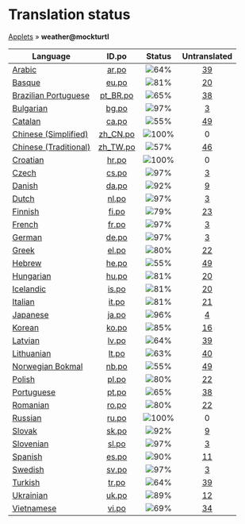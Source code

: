 # Translation status
[Applets](../../README.md) &#187; **weather@mockturtl**

Language | ID.po | Status | Untranslated
---------|:--:|:------:|:-----------:
[Arabic](../../language-status/ar.md) | [ar.po](po/ar.po) | ![64%](http://progressed.io/bar/64) | [39](untranslated-po/ar.md)
[Basque](../../language-status/eu.md) | [eu.po](po/eu.po) | ![81%](http://progressed.io/bar/81) | [20](untranslated-po/eu.md)
[Brazilian Portuguese](../../language-status/pt_BR.md) | [pt_BR.po](po/pt_BR.po) | ![65%](http://progressed.io/bar/65) | [38](untranslated-po/pt_BR.md)
[Bulgarian](../../language-status/bg.md) | [bg.po](po/bg.po) | ![97%](http://progressed.io/bar/97) | [3](untranslated-po/bg.md)
[Catalan](../../language-status/ca.md) | [ca.po](po/ca.po) | ![55%](http://progressed.io/bar/55) | [49](untranslated-po/ca.md)
[Chinese (Simplified)](../../language-status/zh_CN.md) | [zh_CN.po](po/zh_CN.po) | ![100%](http://progressed.io/bar/100) | 0
[Chinese (Traditional)](../../language-status/zh_TW.md) | [zh_TW.po](po/zh_TW.po) | ![57%](http://progressed.io/bar/57) | [46](untranslated-po/zh_TW.md)
[Croatian](../../language-status/hr.md) | [hr.po](po/hr.po) | ![100%](http://progressed.io/bar/100) | 0
[Czech](../../language-status/cs.md) | [cs.po](po/cs.po) | ![97%](http://progressed.io/bar/97) | [3](untranslated-po/cs.md)
[Danish](../../language-status/da.md) | [da.po](po/da.po) | ![92%](http://progressed.io/bar/92) | [9](untranslated-po/da.md)
[Dutch](../../language-status/nl.md) | [nl.po](po/nl.po) | ![97%](http://progressed.io/bar/97) | [3](untranslated-po/nl.md)
[Finnish](../../language-status/fi.md) | [fi.po](po/fi.po) | ![79%](http://progressed.io/bar/79) | [23](untranslated-po/fi.md)
[French](../../language-status/fr.md) | [fr.po](po/fr.po) | ![97%](http://progressed.io/bar/97) | [3](untranslated-po/fr.md)
[German](../../language-status/de.md) | [de.po](po/de.po) | ![97%](http://progressed.io/bar/97) | [3](untranslated-po/de.md)
[Greek](../../language-status/el.md) | [el.po](po/el.po) | ![80%](http://progressed.io/bar/80) | [22](untranslated-po/el.md)
[Hebrew](../../language-status/he.md) | [he.po](po/he.po) | ![55%](http://progressed.io/bar/55) | [49](untranslated-po/he.md)
[Hungarian](../../language-status/hu.md) | [hu.po](po/hu.po) | ![81%](http://progressed.io/bar/81) | [20](untranslated-po/hu.md)
[Icelandic](../../language-status/is.md) | [is.po](po/is.po) | ![81%](http://progressed.io/bar/81) | [20](untranslated-po/is.md)
[Italian](../../language-status/it.md) | [it.po](po/it.po) | ![81%](http://progressed.io/bar/81) | [21](untranslated-po/it.md)
[Japanese](../../language-status/ja.md) | [ja.po](po/ja.po) | ![96%](http://progressed.io/bar/96) | [4](untranslated-po/ja.md)
[Korean](../../language-status/ko.md) | [ko.po](po/ko.po) | ![85%](http://progressed.io/bar/85) | [16](untranslated-po/ko.md)
[Latvian](../../language-status/lv.md) | [lv.po](po/lv.po) | ![64%](http://progressed.io/bar/64) | [39](untranslated-po/lv.md)
[Lithuanian](../../language-status/lt.md) | [lt.po](po/lt.po) | ![63%](http://progressed.io/bar/63) | [40](untranslated-po/lt.md)
[Norwegian Bokmal](../../language-status/nb.md) | [nb.po](po/nb.po) | ![55%](http://progressed.io/bar/55) | [49](untranslated-po/nb.md)
[Polish](../../language-status/pl.md) | [pl.po](po/pl.po) | ![80%](http://progressed.io/bar/80) | [22](untranslated-po/pl.md)
[Portuguese](../../language-status/pt.md) | [pt.po](po/pt.po) | ![65%](http://progressed.io/bar/65) | [38](untranslated-po/pt.md)
[Romanian](../../language-status/ro.md) | [ro.po](po/ro.po) | ![80%](http://progressed.io/bar/80) | [22](untranslated-po/ro.md)
[Russian](../../language-status/ru.md) | [ru.po](po/ru.po) | ![100%](http://progressed.io/bar/100) | 0
[Slovak](../../language-status/sk.md) | [sk.po](po/sk.po) | ![92%](http://progressed.io/bar/92) | [9](untranslated-po/sk.md)
[Slovenian](../../language-status/sl.md) | [sl.po](po/sl.po) | ![97%](http://progressed.io/bar/97) | [3](untranslated-po/sl.md)
[Spanish](../../language-status/es.md) | [es.po](po/es.po) | ![90%](http://progressed.io/bar/90) | [11](untranslated-po/es.md)
[Swedish](../../language-status/sv.md) | [sv.po](po/sv.po) | ![97%](http://progressed.io/bar/97) | [3](untranslated-po/sv.md)
[Turkish](../../language-status/tr.md) | [tr.po](po/tr.po) | ![64%](http://progressed.io/bar/64) | [39](untranslated-po/tr.md)
[Ukrainian](../../language-status/uk.md) | [uk.po](po/uk.po) | ![89%](http://progressed.io/bar/89) | [12](untranslated-po/uk.md)
[Vietnamese](../../language-status/vi.md) | [vi.po](po/vi.po) | ![69%](http://progressed.io/bar/69) | [34](untranslated-po/vi.md)
